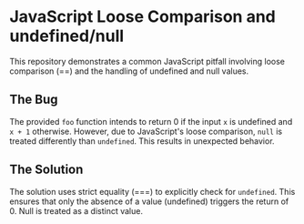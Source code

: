 # JavaScript Loose Comparison and undefined/null
This repository demonstrates a common JavaScript pitfall involving loose comparison (==) and the handling of undefined and null values.

## The Bug
The provided `foo` function intends to return 0 if the input `x` is undefined and `x + 1` otherwise. However, due to JavaScript's loose comparison, `null` is treated differently than `undefined`.  This results in unexpected behavior.

## The Solution
The solution uses strict equality (===) to explicitly check for `undefined`. This ensures that only the absence of a value (undefined) triggers the return of 0. Null is treated as a distinct value.